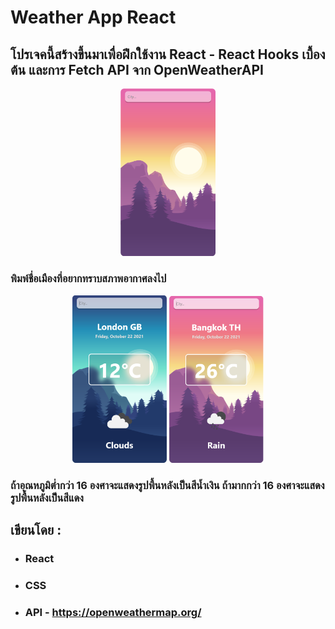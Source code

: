 # **Weather App React**
## โปรเจคนี้สร้างขึ้นมาเพื่อฝึกใช้งาน React - React Hooks เบื้องต้น และการ Fetch API จาก OpenWeatherAPI

<p align="center">
  <img width="30%" height="auto" src="./public/img/1.png">
</p>

### พิมพ์ชื่อเมืองที่อยากทราบสภาพอากาศลงไป

<p align="center">
  <img width="30%" height="auto" src="./public/img/2.png">
  <img width="30%" height="auto" src="./public/img/3.png">
</p>

### ถ้าอุณหภูมิต่ำกว่า 16 องศาจะแสดงรูปพื้นหลังเป็นสีน้ำเงิน ถ้ามากกว่า 16 องศาจะแสดงรูปพื้นหลังเป็นสีแดง

## เขียนโดย :
  * ### React
  * ### CSS
  * ### API - https://openweathermap.org/